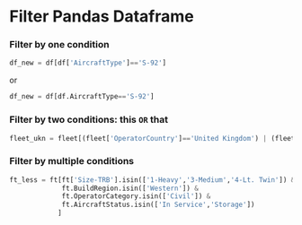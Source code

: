 # Filter Pandas Dataframe

### Filter by one condition
```python
df_new = df[df['AircraftType']=='S-92']
```
or
```python
df_new = df[df.AircraftType=='S-92']
```

### Filter by two conditions: this `OR` that
```python
fleet_ukn = fleet[(fleet['OperatorCountry']=='United Kingdom') | (fleet['OperatorCountry'] == 'Norway')]
```

### Filter by multiple conditions
```python
ft_less = ft[ft['Size-TRB'].isin(['1-Heavy','3-Medium','4-Lt. Twin']) & 
             ft.BuildRegion.isin(['Western']) & 
             ft.OperatorCategory.isin(['Civil']) & 
             ft.AircraftStatus.isin(['In Service','Storage'])
            ]
```

